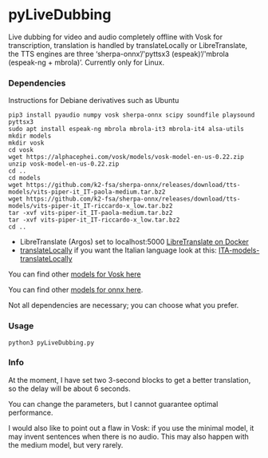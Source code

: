 # pyLiveDubbing
Live dubbing for video and audio completely offline with Vosk for transcription, translation is handled by translateLocally or LibreTranslate, the TTS engines are three ‘sherpa-onnx’/'pyttsx3 (espeak)‘/'mbrola (espeak-ng + mbrola)’. Currently only for Linux.


### Dependencies

Instructions for Debiane derivatives such as Ubuntu

```
pip3 install pyaudio numpy vosk sherpa-onnx scipy soundfile playsound pyttsx3
sudo apt install espeak-ng mbrola mbrola-it3 mbrola-it4 alsa-utils
mkdir models
mkdir vosk
cd vosk
wget https://alphacephei.com/vosk/models/vosk-model-en-us-0.22.zip
unzip vosk-model-en-us-0.22.zip
cd ..
cd models
wget https://github.com/k2-fsa/sherpa-onnx/releases/download/tts-models/vits-piper-it_IT-paola-medium.tar.bz2
wget https://github.com/k2-fsa/sherpa-onnx/releases/download/tts-models/vits-piper-it_IT-riccardo-x_low.tar.bz2
tar -xvf vits-piper-it_IT-paola-medium.tar.bz2
tar -xvf vits-piper-it_IT-riccardo-x_low.tar.bz2
cd ..
```
- LibreTranslate (Argos) set to localhost:5000 [LibreTranslate on Docker](https://hub.docker.com/r/libretranslate/libretranslate)
- [translateLocally]( https://github.com/XapaJIaMnu/translateLocally)  if you want the Italian language look at this: [ITA-models-translateLocally]( https://github.com/MoonDragon-MD/ITA-models-translateLocally-)
  
You can find other [models for Vosk here](https://alphacephei.com/vosk/models)

You can find other [models for onnx here](https://github.com/k2-fsa/sherpa-onnx/releases/tag/tts-models).

Not all dependencies are necessary; you can choose what you prefer.

### Usage

```
python3 pyLiveDubbing.py
```

### Info

At the moment, I have set two 3-second blocks to get a better translation, so the delay will be about 6 seconds.

You can change the parameters, but I cannot guarantee optimal performance.

I would also like to point out a flaw in Vosk: if you use the minimal model, it may invent sentences when there is no audio. This may also happen with the medium model, but very rarely.
